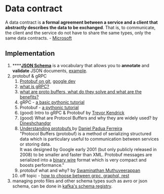 # Data contract

A data contract is **a formal agreement between a service and a client that abstractly describes the data to be exchanged**. That is, to communicate, the client and the service do not have to share the same types, only the same data contracts. - [Microsoft](https://learn.microsoft.com/en-us/dotnet/framework/wcf/feature-details/using-data-contracts)

## Implementation

1. ****[**JSON Schema**](https://json-schema.org/) is a vocabulary that allows you to **annotate** and **validate** JSON documents, [example](https://json-schema.org/learn/miscellaneous-examples.html).
2. protobuf & gRPC
   1. [Protobuf on git](https://github.com/protocolbuffers/protobuf/tree/main/python), [google dev](https://developers.google.com/protocol-buffers)
   2. [what is gRPC?](https://grpc.io/docs/what-is-grpc/introduction/)
   3. [what are proto buffers, what do they solve and what are the benefits?](https://developers.google.com/protocol-buffers/docs/overview)
   4. gRPC - [a basic pythonic tutorial](https://grpc.io/docs/languages/python/basics/)
   5. Protobuf - [a pythonic tutorial](https://developers.google.com/protocol-buffers/docs/pythontutorial)
   6. (good) Intro to gRPC & Protobuf by [Trevor Kendrick](https://medium.com/@trevor.kendrick?source=post\_page-----c21054ef579c--------------------------------)
   7. (good) What are Protocol Buffers and why they are widely used? by [Dineshchandgr](https://medium.com/@dineshchandgr?source=post\_page-----cbcb04d378b6--------------------------------)
   8. [Understanding protobufs ](https://medium.com/danielpadua/understanding-protocol-buffers-protobuf-a466d8943df8)by [Daniel Padua Ferreira](https://medium.com/@danielpadua?source=post\_page-----a466d8943df8--------------------------------)\
      "Protocol Buffers (protobuf) is a method of serializing structured data which is particulary useful to communication between services or storing data.\
      It was designed by Google early 2001 (but only publicly released in 2008) to be smaller and faster than XML. Protobuf messages are serialized into a [binary wire](https://developers.google.com/protocol-buffers/docs/encoding) format which is very compact and boosts performance."
   9. protobuf what and why? by [Swaminathan Muthuveerappan](https://medium.com/@swamim?source=post\_page-----fcb324a64564--------------------------------)
   10. off topic - [how to choose between grpc, graphql, rest](https://ashish-bania.medium.com/the-exhaustive-guide-to-choosing-between-grpc-graphql-and-rest-b7e4fd6d547e)
3. managing proto files and other schema types such as avro or json schema, can be done in [kafka's schema registry](https://docs.confluent.io/platform/current/schema-registry/index.html).
